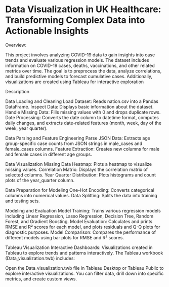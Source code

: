 # Data Visualization in UK Healthcare: Transforming Complex Data into Actionable Insights
Overview:

This project involves analyzing COVID-19 data to gain insights into case trends and evaluate various regression models. The dataset includes information on COVID-19 cases, deaths, vaccinations, and other related metrics over time. The goal is to preprocess the data, analyze correlations, and build predictive models to forecast cumulative cases. Additionally, visualizations are created using Tableau for interactive exploration

Description

Data Loading and Cleaning
Load Dataset: Reads nation.csv into a Pandas DataFrame.
Inspect Data: Displays basic information about the dataset.
Handle Missing Data: Fills missing values with 0 and drops duplicate rows.
Date Processing: Converts the date column to datetime format, computes daily changes, and extracts date-related features (month, week, day of the week, year quarter).

Data Parsing and Feature Engineering
Parse JSON Data: Extracts age group-specific case counts from JSON strings in male_cases and female_cases columns.
Feature Extraction: Creates new columns for male and female cases in different age groups.

Data Visualization
Missing Data Heatmap: Plots a heatmap to visualize missing values.
Correlation Matrix: Displays the correlation matrix of selected columns.
Year Quarter Distribution: Plots histograms and count plots of the year_quarter column.

Data Preparation for Modeling
One-Hot Encoding: Converts categorical columns into numerical values.
Data Splitting: Splits the data into training and testing sets.

Modeling and Evaluation
Model Training: Trains various regression models including Linear Regression, Lasso Regression, Decision Tree, Random Forest, and Gradient Boosting.
Model Evaluation: Calculates and prints RMSE and R² scores for each model, and plots residuals and Q-Q plots for diagnostic purposes.
Model Comparison: Compares the performance of different models using bar plots for RMSE and R² scores.


Tableau Visualization
Interactive Dashboards: Visualizations created in Tableau to explore trends and patterns interactively. The Tableau workbook (Data_visualization.twb) includes:

Open the Data_visualization.twb file in Tableau Desktop or Tableau Public to explore interactive visualizations. You can filter data, drill down into specific metrics, and create custom views.
